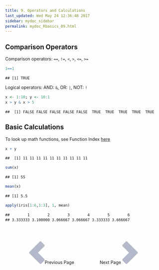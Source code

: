 ```yaml
---
title: 9. Operators and Calculations
last_updated: Wed May 24 12:36:48 2017
sidebar: mydoc_sidebar
permalink: mydoc_Rbasics_09.html
---
```


## Comparison Operators

Comparison operators: `==`, `!=`, `<`, `>`, `<=`, `>=`

```r
1==1
```

```
## [1] TRUE
```
Logical operators: AND: `&`, OR: `|`, NOT: `!`

```r
x <- 1:10; y <- 10:1
x > y & x > 5
```

```
##  [1] FALSE FALSE FALSE FALSE FALSE  TRUE  TRUE  TRUE  TRUE  TRUE
```

## Basic Calculations

To look up math functions, see Function Index [here](http://cran.at.r-project.org/doc/manuals/R-intro.html#Function-and-variable-index)

```r
x + y
```

```
##  [1] 11 11 11 11 11 11 11 11 11 11
```

```r
sum(x)
```

```
## [1] 55
```

```r
mean(x)
```

```
## [1] 5.5
```

```r
apply(iris[1:6,1:3], 1, mean) 
```

```
##        1        2        3        4        5        6 
## 3.333333 3.100000 3.066667 3.066667 3.333333 3.666667
```

<br><br><center><a href="mydoc_Rbasics_08.html"><img src="images/left_arrow.png" alt="Previous page."></a>Previous Page &nbsp; &nbsp; &nbsp; &nbsp; &nbsp; &nbsp; &nbsp; &nbsp; &nbsp; &nbsp; Next Page
<a href="mydoc_Rbasics_10.html"><img src="images/right_arrow.png" alt="Next page."></a></center>
